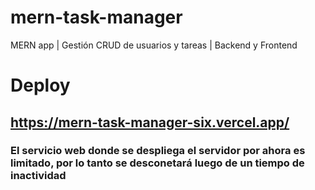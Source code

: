 # mern-task-manager
MERN app | Gestión CRUD de usuarios y tareas | Backend y Frontend

# Deploy 
## https://mern-task-manager-six.vercel.app/
### El servicio web donde se despliega el servidor por ahora es limitado, por lo tanto se desconetará luego de un tiempo de inactividad
